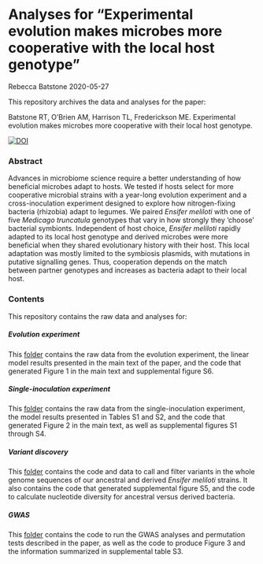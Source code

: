 Analyses for “Experimental evolution makes microbes more cooperative
with the local host genotype”
================
Rebecca Batstone
2020-05-27

This repository archives the data and analyses for the paper:

Batstone RT, O’Brien AM, Harrison TL, Frederickson ME. Experimental
evolution makes microbes more cooperative with their local host
genotype.

[![DOI](https://zenodo.org/badge/267322857.svg)](https://zenodo.org/badge/latestdoi/267322857)

### Abstract

Advances in microbiome science require a better understanding of how
beneficial microbes adapt to hosts. We tested if hosts select for more
cooperative microbial strains with a year-long evolution experiment and
a cross-inoculation experiment designed to explore how nitrogen-fixing
bacteria (rhizobia) adapt to legumes. We paired *Ensifer meliloti* with
one of five *Medicago truncatula* genotypes that vary in how strongly
they ‘choose’ bacterial symbionts. Independent of host choice, *Ensifer
meliloti* rapidly adapted to its local host genotype and derived
microbes were more beneficial when they shared evolutionary history with
their host. This local adaptation was mostly limited to the symbiosis
plasmids, with mutations in putative signalling genes. Thus, cooperation
depends on the match between partner genotypes and increases as bacteria
adapt to their local host.

### Contents

This repository contains the raw data and analyses for:

##### Evolution experiment

This
[folder](https://github.com/rtbatstone/how-rhizobia-evolve/tree/master/Evolution%20experiment)
contains the raw data from the evolution experiment, the linear model
results presented in the main text of the paper, and the code that
generated Figure 1 in the main text and supplemental figure S6.

##### Single-inoculation experiment

This
[folder](https://github.com/rtbatstone/how-rhizobia-evolve/tree/master/Single-inoculation%20experiment)
contains the raw data from the single-inoculation experiment, the model
results presented in Tables S1 and S2, and the code that generated
Figure 2 in the main text, as well as supplemental figures S1 through
S4.

##### Variant discovery

This
[folder](https://github.com/rtbatstone/how-rhizobia-evolve/tree/master/Variant%20discovery)
contains the code and data to call and filter variants in the whole
genome sequences of our ancestral and derived *Ensifer meliloti*
strains. It also contains the code that generated supplemental figure
S5, and the code to calculate nucleotide diversity for ancestral versus
derived bacteria.

##### GWAS

This
[folder](https://github.com/rtbatstone/how-rhizobia-evolve/tree/master/GWAS)
contains the code to run the GWAS analyses and permutation tests
described in the paper, as well as the code to produce Figure 3 and the
information summarized in supplemental table S3.
